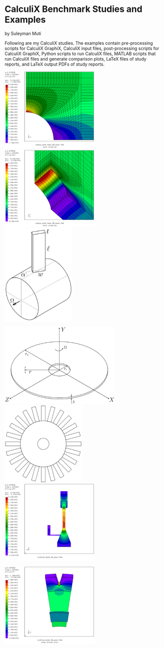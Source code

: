 # CalculiX Benchmark Studies and Examples
by Suleyman Muti

Following are my CalculiX studies. The examples contain pre-processing scripts for CalculiX GraphiX, CalculiX input files, post-processing scripts for CalculiX GraphiX, Python scripts to run CalculiX files, MATLAB scripts that run CalculiX files and generate comparison plots, LaTeX files of study reports, and LaTeX output PDFs of study reports.

[<img
  src="plate_with_hole_2D\images\results_hole_zoom.png"
  height="250"
  title="2D Plate with Hole in Tension">
](plate_with_hole_2D)
[<img
  src="plate_with_hole_3D\images\results_hole_zoom.png"
  height="250"
  title="3D Plate with Hole in Tension">
](plate_with_hole_3D)
[<img
  src="rotating_cantilever_beam\images\rotating_cantilever_beam.png"
  height="300"
  title="Rotating Cantilever Beam">
](rotating_cantilever_beam)

[<img
  src="rotating_disk_axisymmetric\images\rotating_disk_axisymmetric.png"
  height="250"
  title="Rotating Hollow Disk">
](rotating_disk_axisymmetric) 
[<img
  src="blisk\images\blisk_with_given_parameters.png"
  height="250"
  title="Two-dimensional Blisk">
](blisk) 
[<img
  src="turbine_disk_2D\images\radial_stress.png"
  height="250"
  title="2D Turbine Disk">
](turbine_disk_2D)

[<img
  src="turbine_disk_3D\images\hoop_stress.png"
  height="250"
  title="3D Turbine Disk">
](turbine_disk_3D) 


